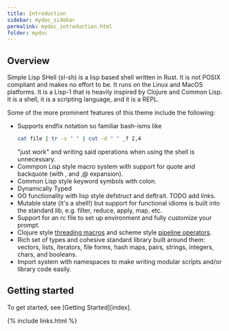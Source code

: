 ```yaml
---
title: Introduction
sidebar: mydoc_sidebar
permalink: mydoc_introduction.html
folder: mydoc
---
```


## Overview

Simple Lisp SHell (sl-sh) is a lisp based shell written in Rust. It is not POSIX
compliant and makes no effort to be. It runs on the Linux and MacOS platforms.
It is a Lisp-1 that is heavily inspired by Clojure and Common Lisp. It is a 
shell, it is a scripting language, and it is a REPL.

Some of the more prominent features of this theme include the following:

* Supports endfix notation so familiar bash-isms like
    ```bash
    cat file | tr -s " " | cut -d " " _f 2,4
    ```
    "just work" and writing said operations when using the shell is unnecessary.
* Commpon Lisp style macro system with support for quote and backquote (with , and ,@ expansion).
* Common Lisp style keyword symbols with colon.
* Dynamically Typed
* OO functionality with lisp style defstruct and deftrait. TODO add links.
* Mutable state (it's a shell!) but support for functional idioms is built into the standard lib, e.g. filter, reduce, apply, map, etc.
* Support for an rc file to set up environment and fully customize your prompt.
* Clojure style [threading macros](https://clojure.org/guides/threading_macros) and scheme style [pipeline operators](https://srfi.schemers.org/srfi-197/srfi-197.html).
* Rich set of types and cohesive standard library built around them: vectors, lists, iterators, file forms, hash maps, pairs, strings, integers, chars, and booleans.
* Import system with namespaces to make writing modular scripts and/or library code easily.

## Getting started

To get started, see [Getting Started][index].

{% include links.html %}
